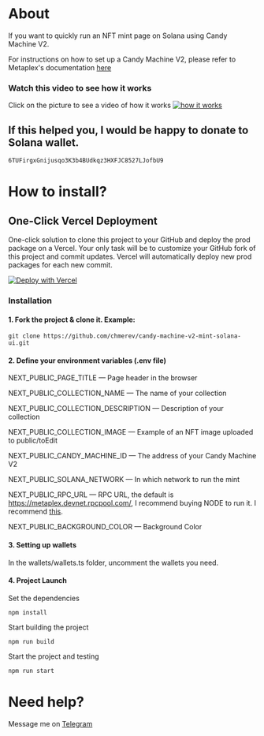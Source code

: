 # About

If you want to quickly run an NFT mint page on Solana using Candy Machine V2.

For instructions on how to set up a Candy Machine V2, please refer to Metaplex's documentation [here](https://docs.metaplex.com/candy-machine-v2/Introduction)

### Watch this video to see how it works

Click on the picture to see a video of how it works
[![how it works](https://i.ibb.co/Xz4PG6B/2022-05-02-01-53-26.png)](https://youtu.be/kfab_pcW34A)

## If this helped you, I would be happy to donate to Solana wallet.

`6TUFirgxGnijusqo3K3b4BUdkqz3HXFJC8527LJofbU9`

# How to install?

## One-Click Vercel Deployment

One-click solution to clone this project to your GitHub and deploy the prod package on a Vercel.
Your only task will be to customize your GitHub fork of this project and commit updates.
Vercel will automatically deploy new prod packages for each new commit.

[![Deploy with Vercel](https://vercel.com/button)](https://vercel.com/new/clone?repository-url=https%3A%2F%2Fgithub.com%2Fchmerev%2Fcandy-machine-v2-mint-solana-ui.git&env=NEXT_PUBLIC_PAGE_TITLE,NEXT_PUBLIC_COLLECTION_NAME,NEXT_PUBLIC_COLLECTION_DESCRIPTION,NEXT_PUBLIC_COLLECTION_IMAGE,NEXT_PUBLIC_CANDY_MACHINE_ID,NEXT_PUBLIC_SOLANA_NETWORK,NEXT_PUBLIC_RPC_URL,NEXT_PUBLIC_BACKGROUND_COLOR&project-name=candy-machine-v2-mint-solana-ui)

### Installation

#### 1. Fork the project & clone it. Example:

```
git clone https://github.com/chmerev/candy-machine-v2-mint-solana-ui.git
```

#### 2. Define your environment variables (.env file)

NEXT_PUBLIC_PAGE_TITLE — Page header in the browser

NEXT_PUBLIC_COLLECTION_NAME — The name of your collection

NEXT_PUBLIC_COLLECTION_DESCRIPTION — Description of your collection

NEXT_PUBLIC_COLLECTION_IMAGE — Example of an NFT image uploaded to public/toEdit

NEXT_PUBLIC_CANDY_MACHINE_ID — The address of your Candy Machine V2

NEXT_PUBLIC_SOLANA_NETWORK — In which network to run the mint

NEXT_PUBLIC_RPC_URL — RPC URL, the default is https://metaplex.devnet.rpcpool.com/, I recommend buying NODE to run it. I recommend [this](https://hackmd.io/@levicook/HJcDneEWF).

NEXT_PUBLIC_BACKGROUND_COLOR — Background Color

#### 3. Setting up wallets

In the wallets/wallets.ts folder, uncomment the wallets you need.

#### 4. Project Launch

Set the dependencies
```
npm install
```

Start building the project
```
npm run build
```

Start the project and testing
```
npm run start
```

# Need help?
Message me on [Telegram](https://t.me/a_chmerev)